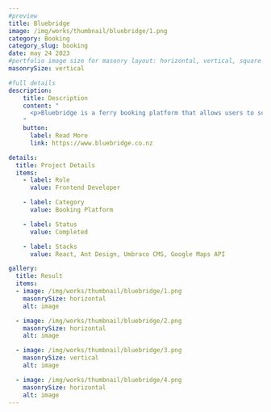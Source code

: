 ```yaml
---
#preview
title: Bluebridge
image: /img/works/thumbnail/bluebridge/1.png
category: Booking
category_slug: booking
date: may 24 2023
#portfolio image size for masonry layout: horizontal, vertical, square
masonrySize: vertical

#full details
description:
    title: Description
    content: "
      <p>Bluebridge is a ferry booking platform that allows users to schedule and manage inter-island travel in New Zealand. I worked on enhancing the booking experience by integrating interactive components with Google Maps, optimizing UI using React.js and Ant Design, and streamlining content management through Umbraco CMS.</p>
    "
    button:
      label: Read More
      link: https://www.bluebridge.co.nz

details:
  title: Project Details
  items:
    - label: Role
      value: Frontend Developer

    - label: Category
      value: Booking Platform

    - label: Status
      value: Completed

    - label: Stacks
      value: React, Ant Design, Umbraco CMS, Google Maps API

gallery:
  title: Result
  items:
  - image: /img/works/thumbnail/bluebridge/1.png
    masonrySize: horizontal
    alt: image

  - image: /img/works/thumbnail/bluebridge/2.png
    masonrySize: horizontal
    alt: image

  - image: /img/works/thumbnail/bluebridge/3.png
    masonrySize: vertical
    alt: image

  - image: /img/works/thumbnail/bluebridge/4.png
    masonrySize: horizontal
    alt: image
---
```

